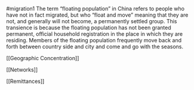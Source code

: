 #migration1
The term “floating population” in China refers to people who have not in fact migrated, but who “float and move” meaning that they are not, and generally will not become, a permanently settled group. This transience is because the floating population has not been granted permanent, official household registration in the place in which they are residing. Members of the floating population frequently move back and forth between country side and city and come and go with the seasons.

[[Geographic Concentration]]  

[[Networks]] 

[[Remittances]] 

